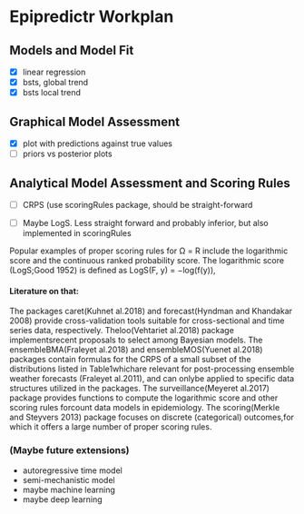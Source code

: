 # Epipredictr Workplan 

## Models and Model Fit
  - [x] linear regression 
  - [x] bsts, global trend
  - [x] bsts local trend
    
## Graphical Model Assessment
  - [x] plot with predictions against true values
  - [ ] priors vs posterior plots
  
## Analytical Model Assessment and Scoring Rules
  - [ ] CRPS (use scoringRules package, should be straight-forward
  - [ ] Maybe LogS. Less straight forward and probably inferior, but also implemented in scoringRules
  
  
Popular examples of proper scoring rules for Ω = R include the logarithmic score and the continuous ranked probability score. The logarithmic score (LogS;Good 1952) is defined as LogS(F, y) = −log(f(y)),
  
#### Literature on that: 
The packages caret(Kuhnet al.2018) and forecast(Hyndman and Khandakar 2008) provide cross-validation tools suitable for cross-sectional and time series data, respectively. Theloo(Vehtariet al.2018) package implementsrecent proposals to select among Bayesian models. The ensembleBMA(Fraleyet al.2018) and ensembleMOS(Yuenet al.2018) packages contain formulas for the CRPS of a small subset of the distributions listed in Table1whichare relevant for post-processing ensemble weather forecasts (Fraleyet al.2011), and can onlybe applied to specific data structures utilized in the packages. The surveillance(Meyeret al.2017) package provides functions to compute the logarithmic score and other scoring rules forcount data models in epidemiology. The scoring(Merkle and Steyvers 2013) package focuses on discrete (categorical) outcomes,for which it offers a large number of proper scoring rules.



### (Maybe future extensions)
  - autoregressive time model
  - semi-mechanistic model
  - maybe machine learning
  - maybe deep learning

